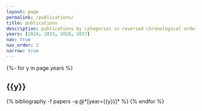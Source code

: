 ```yaml
---
layout: page
permalink: /publications/
title: publications
description: publications by categories in reversed chronological order. generated by jekyll-scholar.
years: [2024, 2023, 2018, 2017]
nav: true
nav_order: 2
narrow: true
---
```

<!-- _pages/publications.md -->
<div class="publications">

{%- for y in page.years %}
  <h2 class="year">{{y}}</h2>
  {% bibliography -f papers -q @*[year={{y}}]* %}
{% endfor %}

</div>

